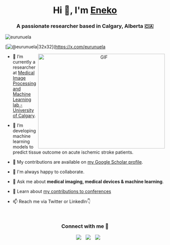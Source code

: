 <h1 align="center">Hi 👋, I'm <a href="https://enekourunuela.com/" target="blank">
Eneko</a></h1>
<h3 align="center">A passionate researcher based in Calgary, Alberta 🇨🇦</h3>

<p align="left"> <img src="https://komarev.com/ghpvc/?username=eurunuela&label=Profile%20views&color=0e75b6&style=flat" alt="eurunuela" /> </p>

[![@eurunuela|32x32](https://gist.githubusercontent.com/cxmeel/0dbc95191f239b631c3874f4ccf114e2/raw/twitter.svg)](https://x.com/eurunuela

<a target="_blank" align="center">
  <img align="right" top="500" height="300" width="400" alt="GIF" src="https://media.giphy.com/media/SWoSkN6DxTszqIKEqv/giphy.gif">
</a>

- 🔭 I’m currently a researcher at <a href="https://ucalgary.ca/labs/miplab/home" target="blank">Medical Image Processing and Machine Learning lab - University of Calgary</a>.

- 🌱 I’m developing machine learning models to predict tissue outcome on acute ischemic stroke patients.

- 📝 My contributions are available on <a href="https://scholar.google.com/scholar?hl=en&q=eneko+urunuela" target="blank">my Google Scholar profile</a>.

- 🤝 I'm always happy to collaborate.

- 💬 Ask me about **medical imaging, medical devices & machine learning**.

- 📄 Learn about <a href="https://www.enekourunuela.com/conferences" target="blank">my contributions to conferences</a>

- 📫 Reach me via Twitter or LinkedIn👇
<br/>
<h3 align="center" >Connect with me 🤝 </h3>

<p align="center">

 <div align="center"  class="icons-social" style="margin-left: 10px;">
        <a style="margin-left: 10px;"  target="_blank" href="https://www.linkedin.com/in/eneko-urunuela/">
			<img src="https://img.icons8.com/doodle/40/000000/linkedin--v2.png"></a>
        <a style="margin-left: 10px;" target="_blank" href="https://github.com/eurunuela">
		<img src="https://img.icons8.com/doodle/40/000000/github--v1.png"></a>
		<a style="margin-left: 10px;" target="_blank" href="https://x.com/eurunuela">
			<img src="https://img.icons8.com/doodle/40/000000/twitter-squared--v2.png" ></a>
      </div>

</p>
